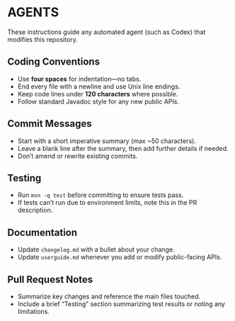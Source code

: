 # AGENTS

These instructions guide any automated agent (such as Codex) that modifies this
repository.

## Coding Conventions
- Use **four spaces** for indentation—no tabs.
- End every file with a newline and use Unix line endings.
- Keep code lines under **120 characters** where possible.
- Follow standard Javadoc style for any new public APIs.

## Commit Messages
- Start with a short imperative summary (max ~50 characters).
- Leave a blank line after the summary, then add further details if needed.
- Don’t amend or rewrite existing commits.

## Testing
- Run `mvn -q test` before committing to ensure tests pass.
- If tests can’t run due to environment limits, note this in the PR description.

## Documentation
- Update `changelog.md` with a bullet about your change.
- Update `userguide.md` whenever you add or modify public-facing APIs.

## Pull Request Notes
- Summarize key changes and reference the main files touched.
- Include a brief “Testing” section summarizing test results or noting any limitations.

